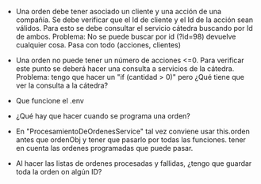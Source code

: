 -   Una orden debe tener asociado un cliente y una acción de una compañía. Se debe verificar que el Id de cliente y el Id de la acción sean válidos. Para esto se debe consultar el servicio cátedra buscando por Id de ambos.
    Problema: No se puede buscar por id (?id=98) devuelve cualquier cosa. Pasa con todo (acciones, clientes)

-   Una orden no puede tener un número de acciones <=0. Para verificar este punto se deberá hacer una consulta a servicios de la cátedra.
    Problema: tengo que hacer un "if (cantidad > 0)" pero ¿Qué tiene que ver la consulta a la cátedra?

-   Que funcione el .env

-   ¿Qué hay que hacer cuando se programa una orden?

-   En "ProcesamientoDeOrdenesService" tal vez conviene usar this.orden antes que ordenObj y tener que pasarlo por todas las funciones. tener en cuenta las ordenes programadas que puede pasar.

-   Al hacer las listas de ordenes procesadas y fallidas, ¿tengo que guardar toda la orden on algún ID?
